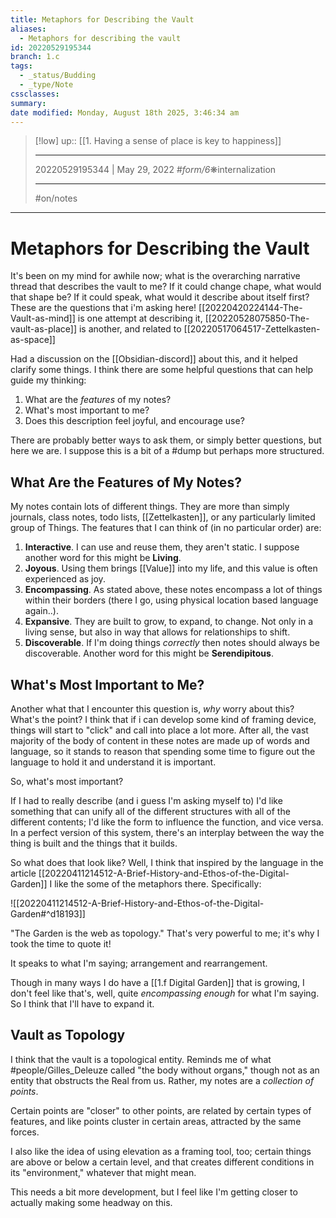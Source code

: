 ```yaml
---
title: Metaphors for Describing the Vault
aliases:
  - Metaphors for describing the vault
id: 20220529195344
branch: 1.c
tags:
  - _status/Budding
  - _type/Note
cssclasses: 
summary: 
date modified: Monday, August 18th 2025, 3:46:34 am
---
```


> [!low]
> up:: [[1. Having a sense of place is key to happiness]]
>
> ---
> 20220529195344 | May 29, 2022
> #_form/6_❋internalization
>
> ---
> #on/notes

---

# Metaphors for Describing the Vault

It's been on my mind for awhile now; what is the overarching narrative thread that describes the vault to me? If it could change chape, what would that shape be? If it could speak, what would it describe about itself first? These are the questions that i'm asking here! [[20220420224144-The-Vault-as-mind]] is one attempt at describing it, [[20220528075850-The-vault-as-place]] is another, and related to [[20220517064517-Zettelkasten-as-space]]

Had a discussion on the [[Obsidian-discord]] about this, and it helped clarify some things. I think there are some helpful questions that can help guide my thinking:

1. What are the *features* of my notes?
2. What's most important to me?
3. Does this description feel joyful, and encourage use?

There are probably better ways to ask them, or simply better questions, but here we are. I suppose this is a bit of a #dump but perhaps more structured.

## What Are the Features of My Notes?

My notes contain lots of different things. They are more than simply journals, class notes, todo lists, [[Zettelkasten]], or any particularly limited group of Things. The features that I can think of (in no particular order) are:

1. **Interactive**. I can use and reuse them, they aren't static. I suppose another word for this might be **Living**.
2. **Joyous**. Using them brings [[Value]] into my life, and this value is often experienced as joy.
3. **Encompassing**. As stated above, these notes encompass a lot of things within their borders (there I go, using physical location based language again..).
4. **Expansive**. They are built to grow, to expand, to change. Not only in a living sense, but also in way that allows for relationships to shift.
5. **Discoverable**. If I'm doing things *correctly* then notes should always be discoverable. Another word for this might be **Serendipitous**.

## What's Most Important to Me?

Another what that I encounter this question is, *why* worry about this? What's the point? I think that if i can develop some kind of framing device, things will start to "click" and call into place a lot more. After all, the vast majority of the body of content in these notes are made up of words and language, so it stands to reason that spending some time to figure out the language to hold it and understand it is important.

So, what's most important?

If I had to really describe (and i guess I'm asking myself to) I'd like something that can unify all of the different structures with all of the different contents; I'd like the form to influence the function, and vice versa. In a perfect version of this system, there's an interplay between the way the thing is built and the things that it builds.

So what does that look like? Well, I think that inspired by the language in the article [[20220411214512-A-Brief-History-and-Ethos-of-the-Digital-Garden]] I like the some of the metaphors there. Specifically:

![[20220411214512-A-Brief-History-and-Ethos-of-the-Digital-Garden#^d18193]]

"The Garden is the web as topology." That's very powerful to me; it's why I took the time to quote it!

It speaks to what I'm saying; arrangement and rearrangement.

Though in many ways I do have a [[1.f Digital Garden]] that is growing, I don't feel like that's, well, quite *encompassing enough* for what I'm saying. So I think that I'll have to expand it.

## Vault as Topology

I think that the vault is a topological entity. Reminds me of what #people/Gilles_Deleuze called "the body without organs," though not as an entity that obstructs the Real from us. Rather, my notes are a *collection of points*.

Certain points are "closer" to other points, are related by certain types of features, and like points cluster in certain areas, attracted by the same forces.

I also like the idea of using elevation as a framing tool, too; certain things are above or below a certain level, and that creates different conditions in its "environment," whatever that might mean.

This needs a bit more development, but I feel like I'm getting closer to actually making some headway on this.
